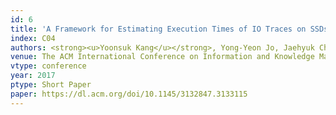 ```yaml
---
id: 6
title: 'A Framework for Estimating Execution Times of IO Traces on SSDs'
index: C04
authors: <strong><u>Yoonsuk Kang</u></strong>, Yong-Yeon Jo, Jaehyuk Cha, Wan D. Bae, and Sang-Wook Kim
venue: The ACM International Conference on Information and Knowledge Management (<strong>ACM CIKM</strong>)
vtype: conference
year: 2017
ptype: Short Paper
paper: https://dl.acm.org/doi/10.1145/3132847.3133115
---
```

